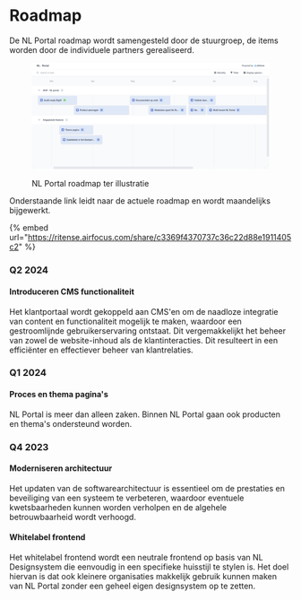 # Roadmap

De NL Portal roadmap wordt samengesteld door de stuurgroep, de items worden door de individuele partners gerealiseerd.

<figure><img src="../.gitbook/assets/NL Portal roadmap.png" alt=""><figcaption><p>NL Portal roadmap ter illustratie</p></figcaption></figure>

Onderstaande link leidt naar de actuele roadmap en wordt maandelijks bijgewerkt.

{% embed url="https://ritense.airfocus.com/share/c3369f4370737c36c22d88e1911405c2" %}

### Q2 2024

#### Introduceren CMS functionaliteit

Het klantportaal wordt gekoppeld aan CMS'en om de naadloze integratie van content en functionaliteit mogelijk te maken, waardoor een gestroomlijnde gebruikerservaring ontstaat. Dit vergemakkelijkt het beheer van zowel de website-inhoud als de klantinteracties. Dit resulteert in een efficiënter en effectiever beheer van klantrelaties.

### Q1 2024

#### Proces en thema pagina's

NL Portal is meer dan alleen zaken. Binnen NL Portal gaan ook producten en thema's ondersteund worden.

### Q4 2023

#### Moderniseren architectuur

Het updaten van de softwarearchitectuur is essentieel om de prestaties en beveiliging van een systeem te verbeteren, waardoor eventuele kwetsbaarheden kunnen worden verholpen en de algehele betrouwbaarheid wordt verhoogd.

#### Whitelabel frontend

Het whitelabel frontend wordt een neutrale frontend op basis van NL Designsystem die eenvoudig in een specifieke huisstijl te stylen is. Het doel hiervan is dat ook kleinere organisaties makkelijk gebruik kunnen maken van NL Portal zonder een geheel eigen designsystem op te zetten.

